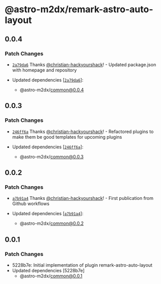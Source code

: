 # @astro-m2dx/remark-astro-auto-layout

## 0.0.4

### Patch Changes

-   [`2a79da6`](https://github.com/astro-m2dx/astro-m2dx/commit/2a79da6a0f527eab29e2dbfed94c5e9d35a13f44) Thanks [@christian-hackyourshack](https://github.com/christian-hackyourshack)! - Updated package.json with homepage and repository

-   Updated dependencies [[`2a79da6`](https://github.com/astro-m2dx/astro-m2dx/commit/2a79da6a0f527eab29e2dbfed94c5e9d35a13f44)]:
    -   @astro-m2dx/common@0.0.4

## 0.0.3

### Patch Changes

-   [`246ff6a`](https://github.com/astro-m2dx/astro-m2dx/commit/246ff6ac6b110e4394830a171505efe7edeec3e2) Thanks [@christian-hackyourshack](https://github.com/christian-hackyourshack)! - Refactored plugins to make them be good templates for upcoming plugins

-   Updated dependencies [[`246ff6a`](https://github.com/astro-m2dx/astro-m2dx/commit/246ff6ac6b110e4394830a171505efe7edeec3e2)]:
    -   @astro-m2dx/common@0.0.3

## 0.0.2

### Patch Changes

-   [`a7b91a4`](https://github.com/astro-m2dx/astro-m2dx/commit/a7b91a4d21f23a320f5f0e37e88ad5c24c679c29) Thanks [@christian-hackyourshack](https://github.com/christian-hackyourshack)! - First publication from Github workflows

-   Updated dependencies [[`a7b91a4`](https://github.com/astro-m2dx/astro-m2dx/commit/a7b91a4d21f23a320f5f0e37e88ad5c24c679c29)]:
    -   @astro-m2dx/common@0.0.2

## 0.0.1

### Patch Changes

-   5228b7e: Initial implementation of plugin remark-astro-auto-layout
-   Updated dependencies [5228b7e]
    -   @astro-m2dx/common@0.0.1
